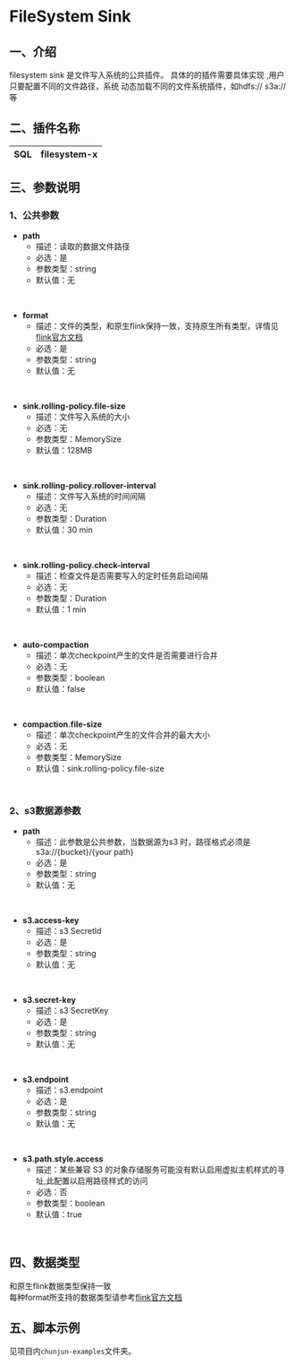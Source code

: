 # FileSystem Sink

## 一、介绍
filesystem sink 是文件写入系统的公共插件。 具体的的插件需要具体实现 ,用户只要配置不同的文件路径，系统
动态加载不同的文件系统插件，如hdfs:// s3a:// 等<br />

## 二、插件名称
| SQL | filesystem-x |
| --- |--------------|


## 三、参数说明
### 1、公共参数

- **path**
   - 描述：读取的数据文件路径
   - 必选：是
   - 参数类型：string
   - 默认值：无
<br />

- **format**
   - 描述：文件的类型，和原生flink保持一致，支持原生所有类型，详情见[flink官方文档](https://nightlies.apache.org/flink/flink-docs-release-1.12/zh/dev/table/connectors/filesystem.html#file-formats)
   - 必选：是
   - 参数类型：string
   - 默认值：无
<br />

- **sink.rolling-policy.file-size**
    - 描述：文件写入系统的大小
    - 必选：无
    - 参数类型：MemorySize
    - 默认值：128MB
<br />

- **sink.rolling-policy.rollover-interval**
    - 描述：文件写入系统的时间间隔
    - 必选：无
    - 参数类型：Duration
    - 默认值：30 min
 <br />

- **sink.rolling-policy.check-interval**
    - 描述：检查文件是否需要写入的定时任务启动间隔
    - 必选：无
    - 参数类型：Duration
    - 默认值：1 min
<br />

- **auto-compaction**
    - 描述：单次checkpoint产生的文件是否需要进行合并
    - 必选：无
    - 参数类型：boolean
    - 默认值：false
<br />

- **compaction.file-size**
    - 描述：单次checkpoint产生的文件合并的最大大小
    - 必选：无
    - 参数类型：MemorySize
    - 默认值：sink.rolling-policy.file-size
<br />

### 2、s3数据源参数

- **path**
    - 描述：此参数是公共参数，当数据源为s3 时，路径格式必须是s3a://{bucket}/{your path}
    - 必选：是
    - 参数类型：string
    - 默认值：无
 <br />

- **s3.access-key**
    - 描述：s3 SecretId
    - 必选：是
    - 参数类型：string
    - 默认值：无
<br />

- **s3.secret-key**
    - 描述：s3 SecretKey
    - 必选：是
    - 参数类型：string
    - 默认值：无
<br />

- **s3.endpoint**
    - 描述：s3.endpoint
    - 必选：是
    - 参数类型：string
    - 默认值：无
<br />

- **s3.path.style.access**
    - 描述：某些兼容 S3 的对象存储服务可能没有默认启用虚拟主机样式的寻址,此配置以启用路径样式的访问
    - 必选：否
    - 参数类型：boolean
    - 默认值：true
<br />

## 四、数据类型
和原生flink数据类型保持一致<br />每种format所支持的数据类型请参考[flink官方文档](https://ci.apache.org/projects/flink/flink-docs-release-1.12/dev/table/connectors/formats/)<br />

## 五、脚本示例
见项目内`chunjun-examples`文件夹。

